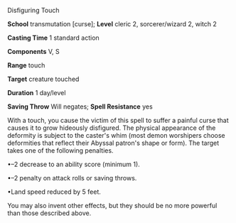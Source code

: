 Disfiguring Touch

**School** transmutation [curse]; **Level** cleric 2, sorcerer/wizard 2, witch 2

**Casting Time** 1 standard action

**Components** V, S

**Range** touch

**Target** creature touched

**Duration** 1 day/level

**Saving Throw** Will negates; **Spell Resistance** yes

With a touch, you cause the victim of this spell to suffer a painful curse that causes it to grow hideously disfigured. The physical appearance of the deformity is subject to the caster's whim (most demon worshipers choose deformities that reflect their Abyssal patron's shape or form). The target takes one of the following penalties.

•–2 decrease to an ability score (minimum 1).

•–2 penalty on attack rolls or saving throws.

•Land speed reduced by 5 feet.

You may also invent other effects, but they should be no more powerful than those described above.

